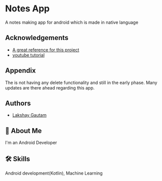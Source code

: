 
# Notes App

A notes making app for android which is made in native language


## Acknowledgements

 - [A great reference for this project](https://www.geeksforgeeks.org/how-to-build-a-simple-notes-app-in-android/)
 - [youtube tutorial](https://www.youtube.com/watch?v=dx7TWA9Oot4)
 


## Appendix

The is not having any delete functionality and still in the early phase. Many updates are there ahead regarding this app.


## Authors

- [Lakshay Gautam](https://github.com/lakshay6907)


## 🚀 About Me
I'm an Android Developer


## 🛠 Skills
Android development(Kotlin), Machine Learning


